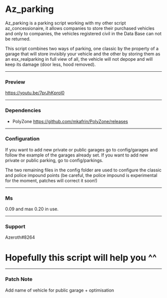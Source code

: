 # Az_parking

Az_parking is a parking script working with my other script az_concessionaire, it allows companies to store their purchased vehicles and only to companies, the vehicles registered civil in the Data Base can not be returned.

This script combines two ways of parking, one classic by the property of a garage that will store invisibly your vehicle and the other by storing them as an esx_realparking in full view of all, the vehicle will not depope and will keep its damage (door less, hood removed).

--- 

### Preview

https://youtu.be/7prJhKprol0

---

### Dependencies

- PolyZone https://github.com/mkafrin/PolyZone/releases

---

### Configuration

If you want to add new private or public garages go to config/garages and follow the example of the garages already set.
If you want to add new private or public parking, go to config/parkings.

The two remaining files in the config folder are used to configure the classic and police impound points (be careful, the police impound is experimental for the moment, patches will correct it soon!)

---

### Ms

0.09 and max 0.20 in use.

---

### Support

Azeroth#8264

# Hopefully this script will help you ^^


---

### Patch Note

Add name of vehicle for public garage + optimisation
